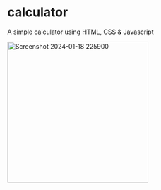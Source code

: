 # calculator
A simple calculator using HTML, CSS & Javascript

<img width="319" alt="Screenshot 2024-01-18 225900" src="https://github.com/Simmi-aggarwal16/calculator/assets/128958863/57b0196b-3823-41b8-a809-ebf32c07ae18">
